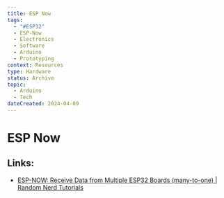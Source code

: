 ```yaml
---
title: ESP Now
tags:
  - "#ESP32"
  - ESP-Now
  - Electronics
  - Software
  - Arduino
  - Prototyping
context: Resources
type: Hardware
status: Archive
topic:
  - Arduino
  - Tech
dateCreated: 2024-04-09
---
```

# ESP Now
## Links:
- [ESP-NOW: Receive Data from Multiple ESP32 Boards (many-to-one) | Random Nerd Tutorials](https://randomnerdtutorials.com/esp-now-many-to-one-esp32/)